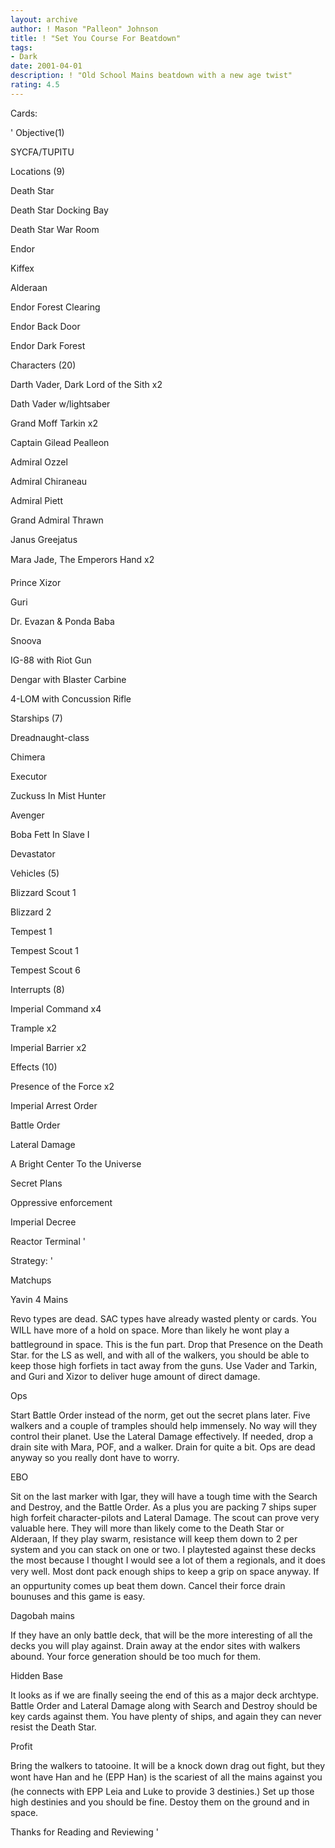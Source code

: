 ```yaml
---
layout: archive
author: ! Mason "Palleon" Johnson
title: ! "Set You Course For Beatdown"
tags:
- Dark
date: 2001-04-01
description: ! "Old School Mains beatdown with a new age twist"
rating: 4.5
---
```

Cards: 

' Objective(1) 


SYCFA/TUPITU 


Locations (9) 

Death Star 

Death Star Docking Bay 

Death Star War Room 

Endor 

Kiffex 

Alderaan 

Endor Forest Clearing 

Endor Back Door 

Endor Dark Forest 



Characters (20) 

Darth Vader, Dark Lord of the Sith x2 

Dath Vader w/lightsaber 

Grand Moff Tarkin x2 

Captain Gilead Pealleon 

Admiral Ozzel

Admiral Chiraneau

Admiral Piett

Grand Admiral Thrawn 

Janus Greejatus 

Mara Jade, The Emperors Hand x2 

Prince Xizor 

Guri 

Dr. Evazan & Ponda Baba  

Snoova 

IG-88 with Riot Gun 

Dengar with Blaster Carbine 

4-LOM with Concussion Rifle 


Starships (7) 

Dreadnaught-class 

Chimera 

Executor 

Zuckuss In Mist Hunter 

Avenger

Boba Fett In Slave I 

Devastator 


Vehicles (5) 

Blizzard Scout 1 

Blizzard 2 

Tempest 1 

Tempest Scout 1 

Tempest Scout 6 


Interrupts (8) 


Imperial Command x4

Trample x2 

Imperial Barrier x2 


Effects (10) 


Presence of the Force x2

Imperial Arrest Order 

Battle Order 

Lateral Damage 

A Bright Center To the Universe 

Secret Plans 

Oppressive enforcement 

Imperial Decree 

Reactor Terminal  '

Strategy: '

 
Matchups 


Yavin 4 Mains 

Revo types are dead. SAC types have already wasted plenty or cards. You WILL have more of a hold on space. More than likely he wont play a battleground in space. This is the fun part. Drop that Presence on the Death Star. for the LS as well, and with all of the walkers, you should be able to keep those high forfiets in tact away from the guns. Use Vader and Tarkin, and Guri and Xizor to deliver huge amount of direct damage. 


Ops 

Start Battle Order instead of the norm, get out the secret plans later. Five walkers and a couple of tramples should help immensely. No way will they control their planet. Use the Lateral Damage effectively. If needed, drop a drain site with Mara, POF, and a walker. Drain for quite a bit. Ops are dead anyway so you really dont have to worry. 


EBO 

Sit on the last marker with Igar, they will have a tough time with the Search and Destroy, and the Battle Order. As a plus you are packing 7 ships super high forfeit character-pilots and Lateral Damage. The scout can prove very valuable here. They will more than likely come to the Death Star or Alderaan, If they play swarm, resistance will keep them down to 2 per system and you can stack on one or two. I playtested against these decks the most because I thought I would see a lot of them a regionals, and it does very well. Most dont pack enough ships to keep a grip on space anyway. If an oppurtunity comes up beat them down. Cancel their force drain bounuses and this game is easy. 


Dagobah mains 

If they have an only battle deck, that will be the more interesting of all the decks you will play against. Drain away at the endor sites with walkers abound. Your force generation should be too much for them. 


Hidden Base 

It looks as if we are finally seeing the end of this as a major deck archtype. Battle Order and Lateral Damage along with Search and Destroy should be key cards against them. You have plenty of ships, and again they can never resist the Death Star. 


Profit 

Bring the walkers to tatooine. It will be a knock down drag out fight, but they wont have Han and he (EPP Han) is the scariest of all the mains against you (he connects with EPP Leia and Luke to provide 3 destinies.) Set up those high destinies and you should be fine. Destoy them on the ground and in space. 


Thanks for Reading and Reviewing  '